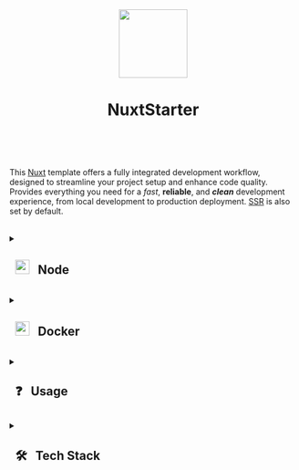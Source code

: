 <div align="center">
  <img src="https://github.com/user-attachments/assets/cdf033fd-a319-446a-9afb-0f219923a8ad" height="120">
  <h1>NuxtStarter<br><br></h1>
</div>

<br>

This [Nuxt](https://nuxt.com/) template offers a fully integrated development workflow, designed to streamline your project setup and enhance code quality. Provides everything you need for a *fast*, **reliable**, and ***clean*** development experience, from local development to production deployment. [SSR](https://vuejs.org/guide/scaling-up/ssr.html) is also set by default.

<br>

<details><summary> <h2> &nbsp; <img src="https://github.com/user-attachments/assets/9053b681-831c-42a1-b8ba-a77f57cb8639" height=25/> &nbsp; Node </h2> </summary>

- First make sure u have installed latest versions of [Node.js](https://nodejs.org/en) and [npm](https://www.npmjs.com)

- I recommend use [nvm](https://github.com/nvm-sh/nvm/blob/master/README.md) for install latest supported versions of [Node.js](https://nodejs.org/en) and [npm](https://www.npmjs.com)

```
nvm use --lts
```

- Clone this repository

```
git clone https://github.com/Atomic-IT/NuxtStarter.git
```

- Install modules and run project

```bash
npm i
npm run dev
```

- Your app is now accessible at http://localhost:3000

<br><hr><br></details>


<details><summary> <h2> &nbsp; <img src="https://cdn4.iconfinder.com/data/icons/logos-and-brands/512/97_Docker_logo_logos-512.png" height=25/> &nbsp; Docker </h2> </summary>

- First make sure u have installed latest versions of [Docker](https://www.docker.com)

- Clone this repository

```
git clone https://github.com/Atomic-IT/NuxtStarter.git
```

- Build and run container

```bash
docker compose up --build -d
```

- Your app is now accessible at http://localhost:3000

<br><br>

Possible problems:
- Permission denied while trying to connect to the Docker - It's problem with user permissions, read about [post-install actions](https://docs.docker.com/engine/install/linux-postinstall/#manage-docker-as-a-non-root-user)


<br><hr><br></details>


<details><summary> <h2> &nbsp; ❓ &nbsp; Usage </h2> </summary><br>

1. ```npm run dev```  &nbsp; - &nbsp; Nuxt dev

2. ```npm run build``` &nbsp; - &nbsp; Nuxt build

3. ```npm run generate``` &nbsp; - &nbsp; Nuxt prerender

4. ```npm run preview``` &nbsp; - &nbsp; Nuxt preview

5. ```npm run postinstall``` &nbsp; - &nbsp; Nuxt postinstall

6. ```npm run prepare husky``` &nbsp; - &nbsp; Husky postinstall

7. ```npm run check``` &nbsp; - &nbsp; Prettier check

8. ```npm run write``` &nbsp; - &nbsp; Prettier write

9. ```npm run lint``` &nbsp; - &nbsp; ESLint check

10. ```npm run lint --fix``` &nbsp; - &nbsp; ESLint fix

11. ```npm run slint``` &nbsp; - &nbsp; Stylelint check

12. ```npm run test``` &nbsp; - &nbsp; Vitests run

13. ```npm run test:coverage``` &nbsp; - &nbsp; Vitests run with coverage

14. ```npm run test:watch``` &nbsp; - &nbsp; Vitests run with watch changes

15. ```npm run typeslint``` &nbsp; - &nbsp; Typeslint check


<br><hr><br></details>


<details><summary> <h2> &nbsp; 🛠️ &nbsp; Tech Stack </h2> </summary> <br>
<div align="center">
  <img src="https://skillicons.dev/icons?i=nuxtjs" height="35" />
  <img src="https://skillicons.dev/icons?i=vue" height="35" />
  <img src="https://skillicons.dev/icons?i=ts" height="35" />
  <img src="https://skillicons.dev/icons?i=sass" height="35" />
  <img src="https://skillicons.dev/icons?i=docker" height="35" />
  <img src="https://skillicons.dev/icons?i=vitest" height="35" />
  <img src="https://skillicons.dev/icons?i=github" height="35" />
  <img src="https://github.com/SzymCode/SzymCode/assets/107359025/a983a634-3e81-4a11-9281-0ef0bacfd187" height="35" />
  <img src="https://cdn.jsdelivr.net/gh/devicons/devicon/icons/eslint/eslint-original.svg" height="35" />
  <img src="https://github.com/user-attachments/assets/ea4a5462-085b-4dd6-bf35-9f76cbcf3c35" height="35" />
  <img src="https://github.com/SzymCode/SzymCode/assets/107359025/712ed3a9-e9fa-4782-acff-140a4970ba88" height="35" />
</div>
<hr><br></details>



